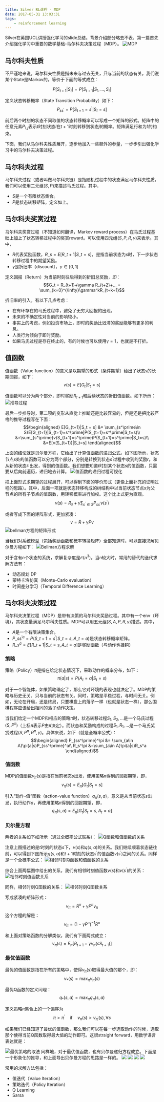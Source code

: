```yaml
---
title: Silver RL课程 - MDP
date: 2017-05-31 13:03:31
tags:
    - reinforcement learning
---
```

Silver在英国UCL讲授强化学习的slide总结。背景介绍部分略去不表，第一篇首先介绍强化学习中重要的数学基础-马尔科夫决策过程（MDP）。
![MDP](/img/silver_rl_mdp.png)
<!-- more -->

## 马尔科夫性质
不严谨地来说，马尔科夫性质是指未来与过去无关，只与当前的状态有关。我们说某个State是Markov的，等价于下面的等式成立：

$$P[S_{t+1}|S_t] = P[S_{t+1}|S_1, \dots, S_t]$$

定义状态转移概率（State Transition Probability）如下：
$$P_{ss^\prime} = P[S_{t+1}=s^\prime|S_t=s]$$

前后两个时刻的状态不同取值的状态转移概率可以写成一个矩阵的形式。矩阵中的任意元素$P_{i,j}$表示$t$时刻状态$i$在$t+1$时刻转移到状态$j$的概率。矩阵满足行和为$1$的约束。

下面，我们从马尔科夫性质展开，逐步地加入一些额外的参量，一步步引出强化学习中的马尔科夫决策过程。

## 马尔科夫过程
马尔科夫过程（或者叫做马尔科夫链）是指随机过程中的状态满足马尔科夫性质。我们可以使用二元组$(S, P)$来描述马氏过程。其中，
- $S$是一个有限状态集合。
- $P$是状态转移矩阵，定义如上。

## 马尔科夫奖赏过程
马尔科夫奖赏过程（不知道如何翻译，Markov reward process）在马氏过程基础上加上了状态转移过程中的奖赏reward。可以使用四元组$(S, P, R, \gamma)$来表示。其中，
- $R$代表奖励函数，$R\_s = E[R\_{t+1}|S\_t=s]$，是指当前状态为$s$时，下一步状态转移过程中的期望奖励。
- $\gamma$是折旧率（discount），$\gamma \in [0,1]$

定义回报（Return）为当前时刻往后得到的折旧总奖励，即：
$$G_t = R_{t+1}+\gamma R_{t+2}+... = \sum_{k=0}^{\infty}\gamma^kR_{t+k+1}$$

折旧率的引入，有以下几点考虑：
- 在有环存在的马氏过程中，避免了无穷大回报的出现。
- 未来的不确定性对当前的影响较小。
- 事实上的考虑，例如投资市场上，即时的奖励比迟滞的奖励能够有更多的利息。
- 人类行为倾向于即时奖励。
- 如果马氏过程是存在终止的，有的时候也可以使用$\gamma=1$，也就是不打折。

## 值函数
值函数（Value function）的意义是以期望的形式（条件期望）给出了状态$s$的长期回报，如下：
$$v(s) = E[G_t|S_t=s]$$

值函数可以分为两个部分，即时奖励$R_{t+1}$和后续状态的折旧值函数。如下所示：
![推导过程](/img/silver_mdp_value_function.png)

最后一步推导时，第二项的变形从直觉上推断还是比较容易的，但是还是把比较严格的推导过程写在下面：
$$\begin{aligned}
E[G_{t+1}|S_t = s]  &= \sum_{s^\prime\in S}E[G_{t+1}|S_{t+1}=s^\prime]P(S_{t+1}=s^\prime|S_t=s)\\
&=\sum_{s^\prime}v(S_{t+1}=s^\prime)P(S_{t+1}=s^\prime|S_t=s)\\
&=E[v(S_{t+1})|S_t=s]
\end{aligned}$$

上面的结论就是贝尔曼方程，它给出了计算值函数的递归公式。如下图所示，状态节点$s$处的值函数可以分为两个部分，分别是转换到状态$s^\prime$过程中收到的奖励$r$，和从新的状态$s^\prime$出发，得到的值函数。我们想要知道$t$时刻某个状态$s$的值函数，只需要从后向前遍历，递归地去计算。
![值函数的递归过程可视化](/img/silver_rl_bellman_equation_figure.png)

把上面形式求期望的过程展开，可以得到下面的等价形式（更像上面补充的证明过程的思路）。其中，后面一项就是状态转移构成的树结构中以当前状态节点$s$为父节点的所有子节点的值函数，用转移概率进行加权。这个比上式更为直观。
$$v(s) = R_s + \gamma\sum_{s^\prime \in S}P_{ss^\prime}v(s^\prime)$$

或者写成下面的矩阵形式，更加紧凑：
$$v = R+\gamma Pv$$
![bellman方程的矩阵形式](/img/silver_rl_bellman_equation_matrix.png)

当我们对系统模型（包括奖励函数和概率转换矩阵）全部知道时，可以直接求解贝尔曼方程如下：
![Bellman方程求解](/img/silver_rl_bellman_equation_solution.png)

对于含有$n$个状态的系统，求解复杂度是$\mathcal{O}(n^3)$。当$n$较大时，常用的替代的迭代求解方法有：
- 动态规划 DP
- 蒙特卡洛仿真（Monte-Carlo evaluation）
- 时间差分学习（Temporal Difference Learning）

## 马尔科夫决策过程
马尔科夫决策过程（MDP）是带有决策的马尔科夫奖励过程。其中有一个env（环境），其状态量满足马尔科夫性质。MDP可以用五元组$(S,A,P,R,\gamma)$描述。其中，
- $A$是一个有限决策集合。
- $P\_{ss^\prime}^a = P(S\_{t+1}=s^\prime|S\_t=s, A\_t=a)$是状态转移概率矩阵。
- $R\_{s}^a = E[R\_{t+1}|S\_t=s, A\_t=a]$是奖励函数（与动作也挂钩）

### 策略
策略（Policy）$\pi$是指在给定状态情况下，采取动作的概率分布，如下：
$$\pi(a|s)=P(A_t=a|S_t=s)$$

对于一个智能体，如果策略确定了，那么它对环境的表现也就决定了。MDP的策略与历史无关，只与当前的状态有关。同时，策略是平稳过程，与时间无关。例如，无论在开局，还是终局，只要棋盘上的落子一样（也就是状态一样），那么围棋程序应该给出相同的落子动作决策。

当我们给定一个MDP和相应的策略$\pi$时，状态转移过程$S_1,S_2,\dots$是一个马氏过程$(S, P^\pi)$（上标$\pi$表示$P$由$\pi$决定）。而状态和奖励构成的过程$S_1,R_1,\dots$是一个马氏奖赏过程$(S, P^\pi, R^\pi, \gamma)$。具体来说，如下（就是全概率公式）：
$$\begin{aligned}
P_{ss^\prime}^\pi &= \sum_{a\in A}\pi(a|s)P_{ss^\prime}^a\\
R_s^\pi &=\sum_{a\in A}\pi(a|s)R_s^a
\end{aligned}$$

### 值函数
MDP的值函数$v_\pi(s)$是指在当前状态$s$出发，使用策略$\pi$得到的回报期望，即，
$$v_\pi(s) = E_\pi[G_t|S_t=s]$$

引入“动作-值”函数（action-value function）$q_\pi(s,a)$，意义是从当前状态$s$出发，执行动作$a$，再使用策略$\pi$得到的回报期望，即，
$$q_\pi(s,a) = E_\pi[G_t|S_t=s,A_t=a]$$

### 贝尔曼方程
两者的关系如下如所示（通过全概率公式联系）：
![Q函数和值函数的关系](/img/silver_rl_mdp_vq_relationship.png)

注意上图描述的是$t$时刻的状态$s$下，$v(s)$和$q(s,a)$的关系。我们继续顺着状态链往前，可以得到下图所示$q(s,a)$和$t+1$时刻的状态$s^\prime$的值函数$v(s^\prime)$之间的关系。同样是一个全概率公式：
![相邻时刻Q函数和值函数的关系](/img/silver_rl_mdp_vq_relationship2.png)

综合上面两幅图中给出的关系，我们有相邻时刻值函数$v(s)$和$v(s^\prime)$的关系：
![相邻时刻值函数关系](/img/silver_rl_mdp_vv_relationship.png)

同样，相邻时刻Q函数的关系：
![相邻时刻Q函数关系](/img/silver_rl_mdp_qq_relationship.png)

写成紧凑的矩阵形式：
$$v_\pi = R^\pi + \gamma P^\pi v_\pi$$
这个方程的解是：
$$v_\pi = (1-\gamma P^\pi)^{-1}R^\pi$$

和上面对策略函数的分解类似，我们有下面两式成立：
$$v_\pi(s) = E_\pi[R_{t+1} + \gamma v_\pi(sS_{t+1})]$$


### 最优值函数
最优的值函数是指在所有的策略中，使得$v_\pi(s)$取得最大值的那个，即：
$$v_\ast(s) = \max_\pi v_\pi(s)$$

最优Q函数的定义同理：
$$q_\ast(s,a) = \max_\pi q_\pi(s,a)$$

定义策略$\pi$集合上的一个偏序为
$$\pi > \pi^\prime \quad \text{if} \quad v_\pi(s) > v_{\pi^\prime}(s), \forall s$$

如果我们已经知道了最优的值函数，那么我们可以在每一步选取动作的时候，选取那个使得当前Q函数取得最大值的动作即可。这很straight forward，用数学语言表达就是：

![最优策略的取法](/img/silver_rl_mdp_optimal_policy.png)
同样地，对于最优值函数，也有贝尔曼递归方程成立。下面是一个形象化的推导，和上面导出贝尔曼方程的思路是一样的。
![](/img/silver_rl_mdp_optimal_vq_relationship.png)
![](/img/silver_rl_mdp_optimal_vq_relationship2.png)
![](/img/silver_rl_mdp_optimal_vv_relationship.png)
![](/img/silver_rl_mdp_optimal_qq_relationship.png)

常用的求解方法包括：
- 值迭代（Value Iteration）
- 策略迭代（Policy Iteration）
- Q Learning
- Sarsa
